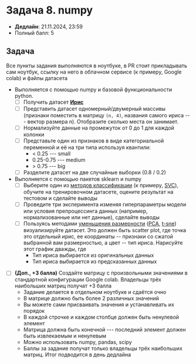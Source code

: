 # Задача 8. numpy

* **Дедлайн**: 21.11.2024, 23:59
* Полный балл: 5

## Задача

Все пункты задания выполняются в ноутбуке, в PR стоит прикладывать сам ноутбук, ссылку на него в облачном сервисе (к примеру, Google colab) и файлы датасета

- Выполняется с помощью numpy и базовой функциональности python. 
  - [ ] Получить датасет [**Ирис**](https://archive.ics.uci.edu/ml/machine-learning-databases/iris/iris.data)
  - [ ] Представить датасет одномерный/двумерный массивы (признаки поместить в матрицу `(n, 4)`, названия самого ириса --- вектор размера n). Отобразите сколько места он занимает.
  - [ ] Нормализуйте данные на промежуток от 0 до 1 для каждой колонки
  - [ ] Представьте один из признаков в виде категориальной переменной и её на три типа используя квантили:
    - < 0.25 --- small
    - 0.25-0.75 --- medium
    - \> 0.75 --- big
  - [ ] Разделите датасет на две случайные выборки (0.8 / 0.2)
- Выполняется с помощью пакетов sklearn и numpy
  - [ ] Выберите один из [методов классификации](https://scikit-learn.org/stable/supervised_learning.html) (к примеру, [SVC](https://scikit-learn.org/stable/modules/svm.html)), обучите на тренировочном датасете, оцените результат на тестовом и сделайте выводы
  - [ ] Проведите три эксперимента изменяя гиперпараметры модели или условия препроцессинга данных (например, нормализованные или нет данные), сделайте выводы 
  - [ ] Пользуясь методами [уменьшения размерности](https://ru.wikipedia.org/wiki/%D0%A1%D0%BD%D0%B8%D0%B6%D0%B5%D0%BD%D0%B8%D0%B5_%D1%80%D0%B0%D0%B7%D0%BC%D0%B5%D1%80%D0%BD%D0%BE%D1%81%D1%82%D0%B8) ([PCA](https://scikit-learn.org/stable/modules/generated/sklearn.decomposition.PCA.html), [t-sne](https://scikit-learn.org/stable/modules/generated/sklearn.manifold.TSNE.html)) визуализируйте датасет. 
  Это должен быть scatter plot, где точка это отдельный ирис, ее координаты -- признаки со сжатой выбранной вам размерностью, а цвет -- тип ириса. Нарисуйте этот график дважды, где
    - Тип ириса выбирается из оригинальных данных
    - Тип ириса выбирается из предсказанных данных
- [ ] **(Доп., +3 балла)** Создайте матрицу с произвольными значениями в стандартной конфигурации Google colab. Владельцы трёх наибольших матриц получат +3 балла
  - Задание делается в отдельном ноутбуке и сдаётся очно
  - В матрице должно быть более 2 различных значений
  - Вы можете сами присваивать значения и устанавливать их порядок
  - В каждой строчке и каждом столбце должен быть ненулевой элемент
  - Матрица должна быть конечной --- последний элемент должен быть извлекаемым и ненулевым
  - Можно использовать numpy, pandas, scipy
  - Баллы за задание получат только владельцы трёх наибольших матриц. Итог подводится в день дедлайна
